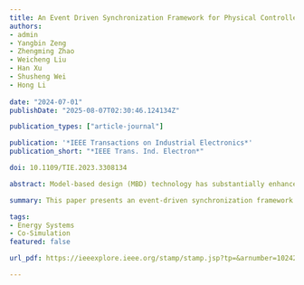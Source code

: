 ```yaml
---
title: An Event Driven Synchronization Framework for Physical Controller Co-Simulation of Megawatt-Level Power Electronic Systems
authors:
- admin
- Yangbin Zeng
- Zhengming Zhao
- Weicheng Liu
- Han Xu
- Shusheng Wei
- Hong Li
  
date: "2024-07-01"
publishDate: "2025-08-07T02:30:46.124134Z"

publication_types: ["article-journal"]

publication: '*IEEE Transactions on Industrial Electronics*'
publication_short: "*IEEE Trans. Ind. Electron*"

doi: 10.1109/TIE.2023.3308134

abstract: Model-based design (MBD) technology has substantially enhanced safety, reliability, and efficiency in power electronic system (PES) controller development. However, conventional MBD technologies face real-time constraints when collaborated with physical controllers, posing challenges for applying them to megawatt-level (MW-level) PESs with numerous switches. Therefore, this article presents a physical controller co-simulation (PCCO) approach to alleviate real-time constraints and satisfy controller testing requirements for MW-level PESs. Besides, an event-driven synchronization (EDS) framework is proposed to maintain consistent controller behavior in both the PCCO simulation and real-world systems, while using switch-event information to accelerate the simulation. Moreover, a hybrid CPU-FPGA hardware platform is designed for the PCCO simulation, and a 2 MW power electronic transformer with 576 switches is implemented as the case study with the EDS framework. The results show that the EDS framework provides a high-accuracy numerical controller testing environment for MW-level PESs without altering the controller behavior. Comparative analysis with commercial HIL simulators, and prototypes indicates that the proposed framework supports safe and efficient testing of physical controllers in large-scale MW-level PESs, thereby promoting the use of MW-level converters in modern power grids.

summary: This paper presents an event-driven synchronization framework for physical controller co-simulation of megawatt-level power electronic systems, addressing the challenges of real-time constraints and ensuring consistent controller behavior.

tags:
- Energy Systems
- Co-Simulation
featured: false

url_pdf: https://ieeexplore.ieee.org/stamp/stamp.jsp?tp=&arnumber=10242602

---
```

